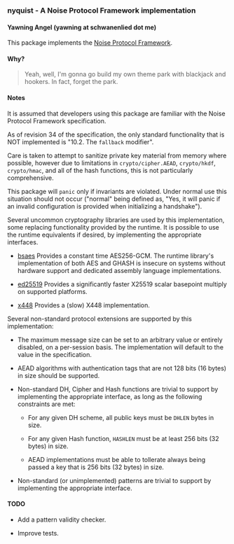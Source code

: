 ### nyquist - A Noise Protocol Framework implementation
#### Yawning Angel (yawning at schwanenlied dot me)

This package implements the [Noise Protocol Framework][1].

#### Why?

> Yeah, well, I'm gonna go build my own theme park with blackjack and
> hookers.  In fact, forget the park.

#### Notes

It is assumed that developers using this package are familiar with the Noise
Protocol Framework specification.

As of revision 34 of the specification, the only standard functionality
that is NOT implemented is "10.2. The `fallback` modifier".

Care is taken to attempt to sanitize private key material from memory where
possible, however due to limitations in `crypto/cipher.AEAD`, `crypto/hkdf`,
`crypto/hmac`, and all of the hash functions, this is not particularly
comprehensive.

This package will `panic` only if invariants are violated.  Under normal
use this situation should not occur ("normal" being defined as, "Yes, it
will panic if an invalid configuration is provided when initializing a
handshake").

Several uncommon cryptography libraries are used by this implementation,
some replacing functionality provided by the runtime.  It is possible to
use the runtime equivalents if desired, by implementing the appropriate
interfaces.

 * [bsaes][2] Provides a constant time AES256-GCM.  The runtime library's
   implementation of both AES and GHASH is insecure on systems without
   hardware support and dedicated assembly language implementations.

 * [ed25519][3] Provides a significantly faster X25519 scalar basepoint
   multiply on supported platforms.

 * [x448][4] Provides a (slow) X448 implementation.

Several non-standard protocol extensions are supported by this implementation:

 * The maximum message size can be set to an arbitrary value or entirely
   disabled, on a per-session basis.  The implementation will default to
   the value in the specification.

 * AEAD algorithms with authentication tags that are not 128 bits (16 bytes)
   in size should be supported.

 * Non-standard DH, Cipher and Hash functions are trivial to support by
   implementing the appropriate interface, as long as the following
   constraints are met:

    * For any given DH scheme, all public keys must be `DHLEN` bytes in size.

    * For any given Hash function, `HASHLEN` must be at least 256 bits
      (32 bytes) in size.

    * AEAD implementations must be able to tollerate always being passed
      a key that is 256 bits (32 bytes) in size.

 * Non-standard (or unimplemented) patterns are trivial to support by
   implementing the appropriate interface.

#### TODO

 * Add a pattern validity checker.

 * Improve tests.

[1]: https://noiseprotocol.org/
[2]: https://gitlab.com/yawning/bsaes
[3]: https://github.com/oasislabs/ed25519
[4]: https://gitlab.com/yawning/x448
